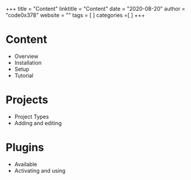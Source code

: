 +++ 
title = "Content" 
linktitle = "Content" 
date = "2020-08-20" 
author = "code0x378" 
website = "" 
tags = [  ] 
categories =[  ] 
+++ 

# Content

* Overview
* Installation
* Setup
* Tutorial

# Projects

* Project Types
* Adding and editing

# Plugins

* Available
* Activating and using